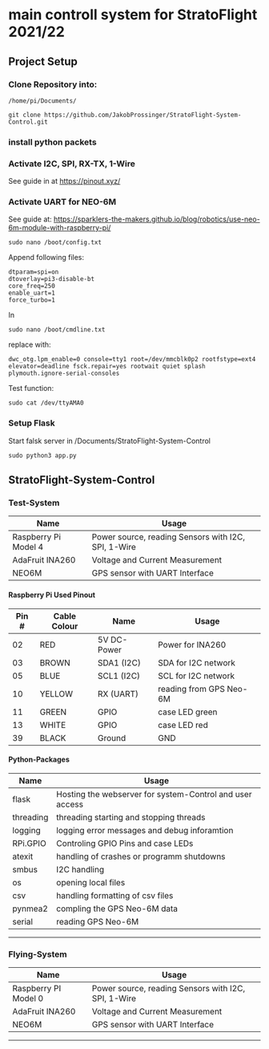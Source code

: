 # main controll system for StratoFlight 2021/22

## Project Setup

### Clone Repository into:
```
/home/pi/Documents/
```
```
git clone https://github.com/JakobProssinger/StratoFlight-System-Control.git
```
### install python packets
    
### Activate I2C, SPI, RX-TX, 1-Wire
See guide in at https://pinout.xyz/

### Activate UART for NEO-6M
See guide at: https://sparklers-the-makers.github.io/blog/robotics/use-neo-6m-module-with-raspberry-pi/
```
sudo nano /boot/config.txt
```
Append following files:
```
dtparam=spi=on
dtoverlay=pi3-disable-bt
core_freq=250
enable_uart=1
force_turbo=1
```
In 
```
sudo nano /boot/cmdline.txt
```
replace with:
```
dwc_otg.lpm_enable=0 console=tty1 root=/dev/mmcblk0p2 rootfstype=ext4 elevator=deadline fsck.repair=yes rootwait quiet splash plymouth.ignore-serial-consoles
```
Test function:
```
sudo cat /dev/ttyAMA0
```

### Setup Flask
Start falsk server in /Documents/StratoFlight-System-Control
```
sudo python3 app.py
```

## StratoFlight-System-Control

### Test-System
| Name                          | Usage                                                 |
| ---                           | ---                                                   |
| Raspberry Pi Model 4         | Power source, reading Sensors with I2C, SPI, 1-Wire    | 
| AdaFruit INA260               | Voltage and Current Measurement                       |
| NEO6M                         | GPS sensor with UART Interface                        |

#### Raspberry Pi Used Pinout
| Pin # | Cable Colour | Name          | Usage                             |
| ---   | ---          | ---           | ---                               |
| 02    | RED          | 5V DC-Power   | Power for INA260                  |
| 03    | BROWN        | SDA1 (I2C)    | SDA for I2C network               |
| 05    | BLUE         | SCL1 (I2C)    | SCL for I2C network               |
| 10    | YELLOW       | RX (UART)     | reading from GPS Neo-6M           |
| 11    | GREEN        | GPIO          | case LED green                    |
| 13    | WHITE        | GPIO          | case LED red                      |
| 39    | BLACK        | Ground        | GND                               |

#### Python-Packages
| Name                                                                    | Usage                                                       |
| ---                                                                     | ---                                                         |
| flask                                                                   | Hosting the webserver for system-Control and user access    |
| threading                                                               | threading starting and stopping threads                     |
| logging                                                                 | logging error messages and debug inforamtion                |
| RPi.GPIO                                                                | Controling GPIO Pins and case LEDs                          |
| atexit                                                                  | handling of crashes or programm shutdowns                   |
| smbus                                                                   | I2C handling                                                |
| os                                                                      | opening local files                                         |
| csv                                                                     | handling formatting of csv files                            | 
| pynmea2                                                                 | compling the GPS Neo-6M data                                |
| serial                                                                  | reading GPS Neo-6M                                          |

***

### Flying-System
| Name                          | Usage                                                 |
| ---                           | ---                                                   |
| Raspberry PI Model 0         | Power source, reading Sensors with I2C, SPI, 1-Wire    | 
| AdaFruit INA260               | Voltage and Current Measurement                       |
| NEO6M                         | GPS sensor with UART Interface                        |
***